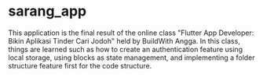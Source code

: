 # sarang_app

This application is the final result of the online class "Flutter App Developer: Bikin Aplikasi Tinder Cari Jodoh" held by BuildWith Angga. In this class, things are learned such as how to create an authentication feature using local storage, using blocks as state management, and implementing a folder structure feature first for the code structure.
